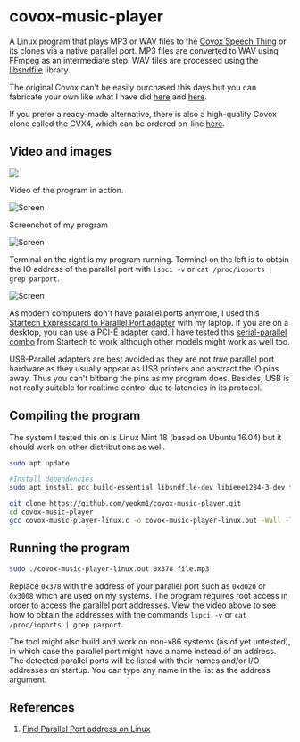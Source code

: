 # covox-music-player

A Linux program that plays MP3 or WAV files to the [Covox Speech Thing](https://en.wikipedia.org/wiki/Covox_Speech_Thing) or its clones via a native parallel port. MP3 files are converted to WAV using FFmpeg as an intermediate step. WAV files are processed using the [libsndfile](http://www.mega-nerd.com/libsndfile/) library.

The original Covox can't be easily purchased this days but you can fabricate your own like what I have did [here](https://github.com/yeokm1/pcb-covox) and [here](https://github.com/yeokm1/pcb-covox-amp).

If you prefer a ready-made alternative, there is also a high-quality Covox clone called the CVX4, which can be ordered on-line [here](https://www.serdashop.com/CVX4).

## Video and images

[![](http://img.youtube.com/vi/jAaXj0RK7V8/0.jpg)](https://www.youtube.com/watch?v=jAaXj0RK7V8)

Video of the program in action.

![Screen](images/screenshot.png)

Screenshot of my program

![Screen](images/everything-in.jpg)

Terminal on the right is my program running. Terminal on the left is to obtain the IO address of the parallel port with `lspci -v` or `cat /proc/ioports | grep parport`.

![Screen](images/startech-express-adapter.jpg)

As modern computers don't have parallel ports anymore, I used this [Startech Expresscard to Parallel Port adapter](https://www.startech.com/Cards-Adapters/Parallel/1-Port-PCI-Express-Base-Parallel-ExpressCard~EC1PECPS) with my laptop. If you are on a desktop, you can use a PCI-E adapter card. I have tested this [serial-parallel combo](https://www.startech.com/Cards-Adapters/Serial-Cards-Adapters/1S1P-Native-PCI-Express-Parallel-Serial-Combo-Card-with-16950-UART~PEX1S1P952) from Startech to work although other models might work as well too.

USB-Parallel adapters are best avoided as they are not *true* parallel port hardware as they usually appear as USB printers and abstract the IO pins away. Thus you can't bitbang the pins as my program does. Besides, USB is not really suitable for realtime control due to latencies in its protocol.

## Compiling the program

The system I tested this on is Linux Mint 18 (based on Ubuntu 16.04) but it should work on other distributions as well.

```bash
sudo apt update

#Install dependencies
sudo apt install gcc build-essential libsndfile-dev libieee1284-3-dev ffmpeg

git clone https://github.com/yeokm1/covox-music-player.git
cd covox-music-player
gcc covox-music-player-linux.c -o covox-music-player-linux.out -Wall -lsndfile -pthread -lieee1284
```

## Running the program

```bash
sudo ./covox-music-player-linux.out 0x378 file.mp3
```

Replace `0x378` with the address of your parallel port such as `0xd020` or `0x3008` which are used on my systems. The program requires root access in order to access the parallel port addresses. View the video above to see how to obtain the addresses with the commands `lspci -v` or `cat /proc/ioports | grep parport`.

The tool might also build and work on non-x86 systems (as of yet untested), in which case the parallel port might have a name instead of an address. The detected parallel ports will be listed with their names and/or I/O addresses on startup. You can type any name in the list as the address argument.

## References

1. [Find Parallel Port address on Linux](http://stackoverflow.com/questions/8829820/finding-memory-address-of-a-parallel-port-on-linux)
